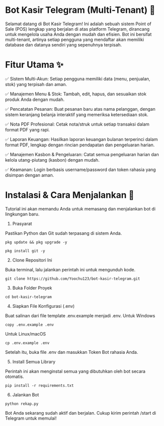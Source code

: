 # Bot Kasir Telegram (Multi-Tenant) 🤖
Selamat datang di Bot Kasir Telegram! Ini adalah sebuah sistem Point of Sale (POS) lengkap yang berjalan di atas platform Telegram, dirancang untuk mengelola usaha Anda dengan mudah dan efisien. Bot ini bersifat multi-tenant, artinya setiap pengguna yang mendaftar akan memiliki database dan datanya sendiri yang sepenuhnya terpisah.


# Fitur Utama ✨ 

✅ Sistem Multi-Akun: Setiap pengguna memiliki data (menu, penjualan, stok) yang terpisah dan aman.

✅ Manajemen Menu & Stok: Tambah, edit, hapus, dan sesuaikan stok produk Anda dengan mudah.

✅ Pencatatan Pesanan: Buat pesanan baru atas nama pelanggan, dengan sistem keranjang belanja interaktif yang memeriksa ketersediaan stok.

✅ Nota PDF Profesional: Cetak nota/struk untuk setiap transaksi dalam format PDF yang rapi.

✅ Laporan Keuangan: Hasilkan laporan keuangan bulanan terperinci dalam format PDF, lengkap dengan rincian pendapatan dan pengeluaran harian.

✅ Manajemen Kasbon & Pengeluaran: Catat semua pengeluaran harian dan kelola utang-piutang (kasbon) dengan mudah.

✅ Keamanan: Login berbasis username/password dan token rahasia yang disimpan dengan aman.


# Instalasi & Cara Menjalankan 🚀
Tutorial ini akan memandu Anda untuk memasang dan menjalankan bot di lingkungan baru.

1. Prasyarat

Pastikan Python dan Git sudah terpasang di sistem Anda.
```
pkg update && pkg upgrade -y
```
```
pkg install git -y
```

2. Clone Repositori Ini

Buka terminal, lalu jalankan perintah ini untuk mengunduh kode.

```
git clone https://github.com/Yoochu123/bot-kasir-telegram.git
```

3. Buka Folder Proyek

```
cd bot-kasir-telegram
```

4. Siapkan File Konfigurasi (.env)

Buat salinan dari file template .env.example menjadi .env.
Untuk Windows
```
copy .env.example .env
```
Untuk Linux/macOS
```
cp .env.example .env
```
Setelah itu, buka file .env dan masukkan Token Bot rahasia Anda.

5. Install Semua Library

Perintah ini akan menginstal semua yang dibutuhkan oleh bot secara otomatis.
```
pip install -r requirements.txt
```
6. Jalankan Bot
```
python rekap.py
```
Bot Anda sekarang sudah aktif dan berjalan. Cukup kirim perintah /start di Telegram untuk memulai!

